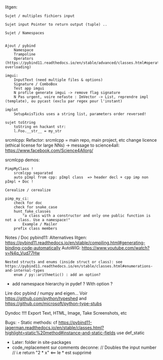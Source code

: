 litgen:

    Sujet / multiples fichiers input

    Sujet input Pointer to return output (tuple) ..

    Sujet / Namespaces


    Ajout / pybind
        Namespace
        Trampoline
        Operators (https://pybind11.readthedocs.io/en/stable/advanced/classes.html#operator-overloading)

    imgui:
        InputText (need multiple files & options)
        Signature / ComboBox
        Test app imgui
        N profile generate imgui -> remove flag signature
        N Pas urgent, voire nefaste : ImVector -> List, reprendre impl (template), ou pycast (exclu par regex pour l'instant)

    implot
        SetupAxisTicks uses a string list, parameters order reversed!

    sujet toString
        toString en hackant str:
        l.Foo.__str__ = my_str


srcmlcpp:
    Refactor: srcmlcpp = main repo, main project, etc
    change licence (ethical license for large NNs)
        -> message to science4all: https://www.facebook.com/Science4Allorg/


srcmlcpp demos:

    PimpMyClass !
        srcmlcpp separated
        auto pImpl from cpp: pImpl class  => header decl + cpp imp non pImpl + Doc !

    Cerealize / cerealize

    pimp_my_ci:
        check for doc
        check for snake_case
        hunt_fake_classes
            "a class with a constructor and only one public function is not a class. Use a namespace!"
            Example / Mailer
        prefix class members



Notes / Doc pybind11:
    Alternatives litgen:
        https://pybind11.readthedocs.io/en/stable/compiling.html#generating-binding-code-automatically
        AutoWIG:
            https://www.youtube.com/watch?v=N4q_Vud77Hw

    Nested structs and enums (inside struct or class): see https://pybind11.readthedocs.io/en/stable/classes.html#enumerations-and-internal-types
        enum / py::arithmetic() : add an option?

- add namespace hierarchy in pydef ? With option ?



Lire doc pybind / numpy and eigen...
Voir https://github.com/python/typeshed and https://github.com/microsoft/python-type-stubs


Dyndoc !!!!
    Export Text, HTML, Image, Take Screenshots, etc



Bugs:
    - Static methods: cf https://pybind11-jagerman.readthedocs.io/en/stable/classes.html?highlight=static%20method#instance-and-static-fields
        use def_static

- Later: folder in site-packages
- code_replacement sur comments deconne:
    // Doubles the input number
    // i.e return "2 * x"    <== le * est supprimé
